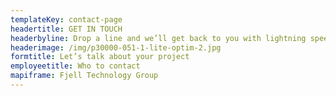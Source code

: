 ```yaml
---
templateKey: contact-page
headertitle: GET IN TOUCH
headerbyline: Drop a line and we’ll get back to you with lightning speed
headerimage: /img/p30000-051-1-lite-optim-2.jpg
formtitle: Let’s talk about your project
employeetitle: Who to contact
mapiframe: Fjell Technology Group
---
```


